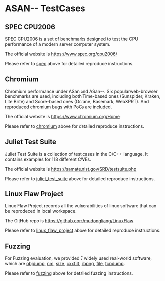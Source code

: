 # ASAN-- TestCases

## SPEC CPU2006
SPEC CPU2006 is a set of benchmarks designed to test the CPU performance of a modern server computer system. 

The official website is https://www.spec.org/cpu2006/

Please refer to [spec](https://github.com/junxzm1990/ASAN--/tree/master/testcases/spec) above for detailed reproduce instructions.

## Chromium
Chromium performance under ASan and ASan--. Six popularweb-browser benchmarks are used, including both Time-based ones (Sunspider, Kraken, Lite Brite) and Score-based ones (Octane, Basemark, WebXPRT). And reproduced chromium bugs with PoCs are included.

The official website is https://www.chromium.org/Home

Please refer to [chromium](https://github.com/junxzm1990/ASAN--/tree/master/testcases/chromium) above for detailed reproduce instructions.

## Juliet Test Suite
Juliet Test Suite is a collection of test cases in the C/C++ language. It contains examples for 118 different CWEs. 

The official website is https://samate.nist.gov/SRD/testsuite.php

Please refer to [juliet_test_suite](https://github.com/junxzm1990/ASAN--/tree/master/testcases/juliet_test_suite) above for detailed reproduce instructions.

## Linux Flaw Project

Linux Flaw Project records all the vulnerabilities of linux software that can be reprodeced in local workspace.

The GitHub repo is https://github.com/mudongliang/LinuxFlaw

Please refer to [linux_flaw_project](https://github.com/junxzm1990/ASAN--/tree/master/testcases/linux_flaw_project) above for detailed reproduce instructions.

## Fuzzing

For Fuzzing evaluation, we provided 7 widely used real-world software, which are [objdump](https://www.gnu.org/software/binutils/), [nm](https://www.gnu.org/software/binutils/), [size](https://www.gnu.org/software/binutils/), [cxxfilt](https://www.gnu.org/software/binutils/), [libpng](http://www.libpng.org/pub/png/libpng.html), [file](https://github.com/file/file), [tcpdump](https://www.tcpdump.org/).

Please refer to [fuzzing]() above for detailed fuzzing instructions.


